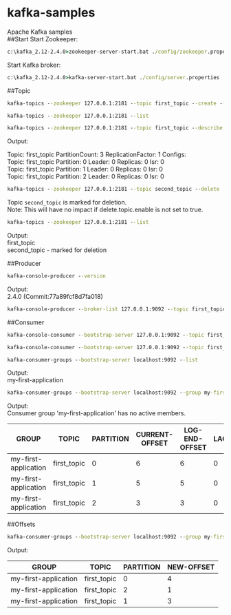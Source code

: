 # kafka-samples
Apache Kafka samples  
##Start
Start Zookeeper:  
```cmd
c:\kafka_2.12-2.4.0>zookeeper-server-start.bat ./config/zookeeper.properties
```
Start Kafka broker:  
```cmd
c:\kafka_2.12-2.4.0>kafka-server-start.bat ./config/server.properties
```

##Topic
```cmd
kafka-topics --zookeeper 127.0.0.1:2181 --topic first_topic --create --partitions 3 --replication-factor 1
```
```cmd
kafka-topics --zookeeper 127.0.0.1:2181 --list
```
```cmd
kafka-topics --zookeeper 127.0.0.1:2181 --topic first_topic --describe
```
Output: 
 
Topic: first_topic      PartitionCount: 3       ReplicationFactor: 1    Configs:  
      Topic: first_topic      Partition: 0    Leader: 0       Replicas: 0     Isr: 0  
      Topic: first_topic      Partition: 1    Leader: 0       Replicas: 0     Isr: 0  
      Topic: first_topic      Partition: 2    Leader: 0       Replicas: 0     Isr: 0  

```cmd
kafka-topics --zookeeper 127.0.0.1:2181 --topic second_topic --delete
```
Topic `second_topic` is marked for deletion.  
Note: This will have no impact if delete.topic.enable is not set to true.
```cmd
kafka-topics --zookeeper 127.0.0.1:2181 --list
```
Output:  
first_topic  
second_topic - marked for deletion  

##Producer
```cmd
kafka-console-producer --version
```
Output:  
2.4.0 (Commit:77a89fcf8d7fa018)
```cmd
kafka-console-producer --broker-list 127.0.0.1:9092 --topic first_topic
```

##Consumer
```cmd
kafka-console-consumer --bootstrap-server 127.0.0.1:9092 --topic first_topic
```
```cmd
kafka-console-consumer --bootstrap-server 127.0.0.1:9092 --topic first_topic --group my-first-application
```
```cmd
kafka-consumer-groups --bootstrap-server localhost:9092 --list
```
Output:  
my-first-application
```cmd
kafka-consumer-groups --bootstrap-server localhost:9092 --group my-first-application --describe
```
Output:  
Consumer group 'my-first-application' has no active members.

|GROUP                |TOPIC           |PARTITION  |CURRENT-OFFSET  |LOG-END-OFFSET  |LAG             |CONSUMER-ID     |HOST            |CLIENT-ID|
| ------------------- | -------------- | --------- | -------------- | -------------- | -------------- | -------------- | -------------- | ------- |
|my-first-application |first_topic     |0          |6               |6               |0               |-               |-               |-  |
|my-first-application |first_topic     |1          |5               |5               |0               |-               |-               |-  |
|my-first-application |first_topic     |2          |3               |3               |0               |-               |-               |-  |

##Offsets
```cmd
kafka-consumer-groups --bootstrap-server localhost:9092 --group my-first-application --reset-offsets --shift-by -2 --execute --topic first_topic
```
Output:  

| GROUP                          | TOPIC                          | PARTITION  | NEW-OFFSET |  
| ------------------------------ | ------------------------------ | ---------- | ---------- |
| my-first-application           | first_topic                    | 0          | 4          |
| my-first-application           | first_topic                    | 2          | 1          |
| my-first-application           | first_topic                    | 1          | 3          |  

